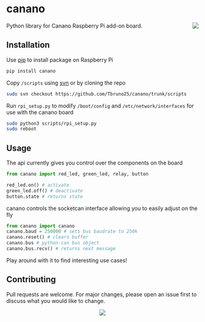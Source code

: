 # canano

Python library for Canano Raspberry Pi add-on board. <img align="right" src="https://i.ibb.co/FnDczVM/board2.jpg">


## Installation

Use [pip](https://pip.pypa.io/en/stable/) to install package on Raspberry Pi

```bash
pip install canano
```
Copy ```/scripts``` using [svn](https://subversion.apache.org/) or by cloning the repo
```bash
sudo svn checkout https://github.com/Tbruno25/canano/trunk/scripts
```

Run ```rpi_setup.py``` to modify ```/boot/config``` and ```/etc/network/interfaces```  for use with the canano board

```bash
sudo python3 scripts/rpi_setup.py
sudo reboot
```

## Usage
The api currently gives you control over the components on the board
```python
from canano import red_led, green_led, relay, button

red_led.on() # activate
green_led.off() # deactivate
button.state # returns state 
```
canano controls the socketcan interface allowing you to easily adjust on the fly
```python
from canano import canano
canano.baud = 250000 # sets bus baudrate to 250k
canano.reset() # clears buffer 
canano.bus # python-can bus object 
canano.bus.recv() # returns next message
```
Play around with it to find interesting use cases! 


## Contributing
Pull requests are welcome. For major changes, please open an issue first to discuss what you would like to change.

<p align="center">
<img src="https://i.ibb.co/1XXtwDD/board.jpg">
</p